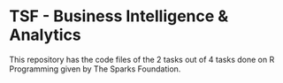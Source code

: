 # TSF - Business Intelligence & Analytics
This repository has the code files of the 2 tasks out of 4 tasks done on R Programming given by The Sparks Foundation.
